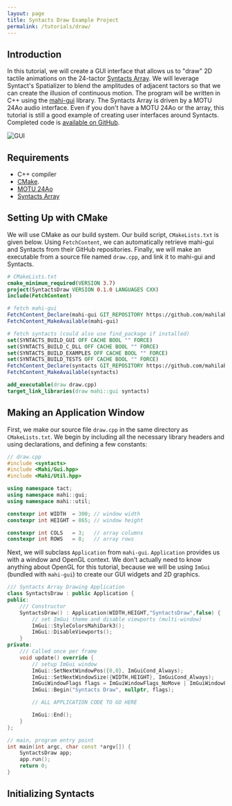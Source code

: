 ```yaml
---
layout: page
title: Syntacts Draw Example Project
permalink: /tutorials/draw/
---
```


## Introduction

In this tutorial, we will create a GUI interface that allows us to "draw" 2D tactile animations on the 24-tactor [Syntacts Array](/hardware). We will leverage Syntact's Spatializer to blend the amplitudes of adjacent tactors so that we can create the illusion of continuous motion. The program will be written in C++ using the [mahi-gui](https://github.com/mahilab/mahi-gui) library. The Syntacts Array is driven by a MOTU 24Ao audio interface. Even if you don't have a MOTU 24Ao or the array, this tutorial is still a good example of creating user interfaces around Syntacts. Completed code is [available on GitHub](https://github.com/mahilab/SyntactsDraw).

![GUI](https://raw.githubusercontent.com/wiki/mahilab/Syntacts/images/tut-draw/draw.gif)

## Requirements

- C++ compiler
- [CMake](https://cmake.org/).
- [MOTU 24Ao](https://motu.com/products/avb/24ai-24ao)
- [Syntacts Array](/hardware)

## Setting Up with CMake

We will use CMake as our build system. Our build script, `CMakeLists.txt` is given below. Using `FetchContent`, we can automatically retrieve mahi-gui and Syntacts from their GitHub repositories. Finally, we will make an executable from a source file named `draw.cpp`, and link it to mahi-gui and Syntacts.

```cmake
# CMakeLists.txt
cmake_minimum_required(VERSION 3.7)
project(SyntactsDraw VERSION 0.1.0 LANGUAGES CXX)
include(FetchContent) 

# fetch mahi-gui
FetchContent_Declare(mahi-gui GIT_REPOSITORY https://github.com/mahilab/mahi-gui.git) 
FetchContent_MakeAvailable(mahi-gui)

# fetch syntacts (could also use find_package if installed)
set(SYNTACTS_BUILD_GUI OFF CACHE BOOL "" FORCE)
set(SYNTACTS_BUILD_C_DLL OFF CACHE BOOL "" FORCE)
set(SYNTACTS_BUILD_EXAMPLES OFF CACHE BOOL "" FORCE)
set(SYNTACTS_BUILD_TESTS OFF CACHE BOOL "" FORCE)
FetchContent_Declare(syntacts GIT_REPOSITORY https://github.com/mahilab/Syntacts.git)
FetchContent_MakeAvailable(syntacts)

add_executable(draw draw.cpp)
target_link_libraries(draw mahi::gui syntacts)
```

## Making an Application Window

First, we make our source file `draw.cpp` in the same directory as `CMakeLists.txt`. We begin by including all the necessary library headers and using declarations, and defining a few constants:

```cpp
// draw.cpp
#include <syntacts>
#include <Mahi/Gui.hpp>
#include <Mahi/Util.hpp>

using namespace tact;
using namespace mahi::gui;
using namespace mahi::util;

constexpr int WIDTH  = 300; // window width
constexpr int HEIGHT = 865; // window height

constexpr int COLS   = 3;   // array columns
constexpr int ROWS   = 8;   // array rows
```

Next, we will subclass `Application` from `mahi-gui`. `Application` provides us with a window and OpenGL context. We don't actually need to know anything about OpenGL for this tutorial, because we will be using `ImGui` (bundled with `mahi-gui`) to create our GUI widgets and 2D graphics. 

```cpp
/// Syntacts Array Drawing Application
class SyntactsDraw : public Application {
public:
    /// Constructor
    SyntactsDraw() : Application(WIDTH,HEIGHT,"SyntactsDraw",false) {
        // set ImGui theme and disable viewports (multi-window)
        ImGui::StyleColorsMahiDark3();
        ImGui::DisableViewports();
    }
private:
    /// Called once per frame
    void update() override {
        // setup ImGui window
        ImGui::SetNextWindowPos({0,0}, ImGuiCond_Always);
        ImGui::SetNextWindowSize({WIDTH,HEIGHT}, ImGuiCond_Always);
        ImGuiWindowFlags flags = ImGuiWindowFlags_NoMove | ImGuiWindowFlags_NoResize | ImGuiWindowFlags_NoTitleBar;
        ImGui::Begin("Syntacts Draw", nullptr, flags);

        // ALL APPLICATION CODE TO GO HERE

        ImGui::End();
    }
};

// main, program entry point
int main(int argc, char const *argv[]) {
    SyntactsDraw app;
    app.run();
    return 0;
}
```

## Initializing Syntacts
